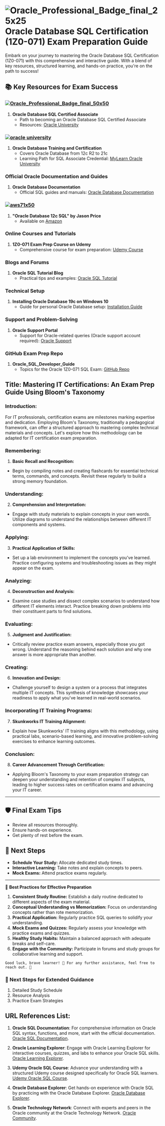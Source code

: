 # ![Oracle_Professional_Badge_final_25x25](https://github.com/skunkworksza/ken099-lunde/assets/126121348/fdb530d1-7a6e-4464-9dfb-4bb1d2715ef8) Oracle Database SQL Certification (1Z0-071) Exam Preparation Guide

Embark on your journey to mastering the Oracle Database SQL Certification (1Z0-071) with this comprehensive and interactive guide. With a blend of key resources, structured learning, and hands-on practice, you're on the path to success!

## 📚 **Key Resources for Exam Success**

### [![Oracle_Professional_Badge_final_50x50](https://github.com/skunkworksza/ken099-lunde/assets/126121348/38da7aa1-7ba9-4baf-8236-04133a293697)](https://education.oracle.com/oracle-database-sql-certified-associate/trackp_457)
1. **Oracle Database SQL Certified Associate**
   - Path to becoming an Oracle Database SQL Certified Associate
   - Resources: [Oracle University](https://education.oracle.com/)

### [![oracle university](https://github.com/skunkworksza/ken099-lunde/assets/126121348/aad7362f-ef34-4df6-8e2c-fea287f5375c)](https://education.oracle.com/product/pexam_1Z0-071)
1. **Oracle Database Training and Certification**
   - Covers Oracle Database from 12c R2 to 21c
   - Learning Path for SQL Associate Credential: [MyLearn Oracle University](https://education.oracle.com/product/pexam_1Z0-071)

### Official Oracle Documentation and Guides
1. **Oracle Database Documentation**
   - Official SQL guides and manuals: [Oracle Database Documentation](https://docs.oracle.com/en/database/)

### [![aws71x50](https://github.com/skunkworksza/ken099-lunde/assets/126121348/19003335-9fa4-491e-9f80-ef6c984cb3a3)](https://a.co/d/iS7egJq) 
1. **"Oracle Database 12c SQL" by Jason Price**
   - Available on [Amazon](https://a.co/d/iS7egJq)

### Online Courses and Tutorials
1. **1Z0-071 Exam Prep Course on Udemy**
   - Comprehensive course for exam preparation: [Udemy Course](https://www.udemy.com/course/oracle-database-sql-certified-associate-1z0-071-exam-prep/)

### Blogs and Forums
1. **Oracle SQL Tutorial Blog**
   - Practical tips and examples: [Oracle SQL Tutorial](https://www.oracle.com/sql-tutorial/)

### Technical Setup
1. **Installing Oracle Database 19c on Windows 10**
   - Guide for personal Oracle Database setup: [Installation Guide](https://www.oracle.com/database/technologies/appdev/sqldeveloper-19c.html)

### Support and Problem-Solving
1. **Oracle Support Portal**
   - Support for Oracle-related queries (Oracle support account required): [Oracle Support](https://support.oracle.com/)

### GitHub Exam Prep Repo
1. **Oracle_SQL_Developer_Guide**
   - Topics for the Oracle 1Z0-071 SQL Exam: [GitHub Repo](https://github.com/)

## **Title: Mastering IT Certifications: An Exam Prep Guide Using Bloom's Taxonomy**

### **Introduction:**
For IT professionals, certification exams are milestones marking expertise and dedication. Employing Bloom's Taxonomy, traditionally a pedagogical framework, can offer a structured approach to mastering complex technical materials and concepts. Let's explore how this methodology can be adapted for IT certification exam preparation.

### **Remembering:**
1. **Basic Recall and Recognition:**
  - Begin by compiling notes and creating flashcards for essential technical terms, commands, and concepts. Revisit these regularly to build a strong memory foundation.

### **Understanding:**
2. **Comprehension and Interpretation:**
  - Engage with study materials to explain concepts in your own words. Utilize diagrams to understand the relationships between different IT components and systems.

### **Applying:**
3. **Practical Application of Skills:**
  - Set up a lab environment to implement the concepts you've learned. Practice configuring systems and troubleshooting issues as they might appear on the exam.

### **Analyzing:**
4. **Deconstruction and Analysis:**
  - Examine case studies and dissect complex scenarios to understand how different IT elements interact. Practice breaking down problems into their constituent parts to find solutions.

### **Evaluating:**
5. **Judgment and Justification:**
  - Critically review practice exam answers, especially those you got wrong. Understand the reasoning behind each solution and why one answer is more appropriate than another.

### **Creating:**
6. **Innovation and Design:**
  - Challenge yourself to design a system or a process that integrates multiple IT concepts. This synthesis of knowledge showcases your readiness to apply what you've learned in real-world scenarios.

### **Incorporating IT Training Programs:**
7. **Skunkworks IT Training Alignment:**
  - Explain how Skunkworks' IT training aligns with this methodology, using practical labs, scenario-based learning, and innovative problem-solving exercises to enhance learning outcomes.

### **Conclusion:**
8. **Career Advancement Through Certification:**
  - Applying Bloom's Taxonomy to your exam preparation strategy can deepen your understanding and retention of complex IT subjects, leading to higher success rates on certification exams and advancing your IT career.

---

## 🛡️ **Final Exam Tips**
- Review all resources thoroughly.
- Ensure hands-on experience.
- Get plenty of rest before the exam.

## 🧭 **Next Steps**
- **Schedule Your Study:** Allocate dedicated study times.
- **Interactive Learning:** Take notes and explain concepts to peers.
- **Mock Exams:** Attend practice exams regularly.

---

🌟 **Best Practices for Effective Preparation**
1. **Consistent Study Routine:** Establish a daily routine dedicated to different aspects of the exam material.
2. **Conceptual Understanding vs Memorization:** Focus on understanding concepts rather than rote memorization.
3. **Practical Application:** Regularly practice SQL queries to solidify your understanding.
4. **Mock Exams and Quizzes:** Regularly assess your knowledge with practice exams and quizzes.
5. **Healthy Study Habits:** Maintain a balanced approach with adequate breaks and self-care.
6. **Engage with the Community:** Participate in forums and study groups for collaborative learning and support.

```
Good luck, brave learner! 🌠 For any further assistance, feel free to reach out. 💌
```

### 📌 Next Steps for Extended Guidance
1. Detailed Study Schedule
2. Resource Analysis
3. Practice Exam Strategies


## **URL References List:**

1. **Oracle SQL Documentation**: For comprehensive information on Oracle SQL syntax, functions, and more, start with the official documentation. [Oracle SQL Documentation](https://docs.oracle.com/en/database/oracle/oracle-database/19/sqlrf/index.html).

2. **Oracle Learning Explorer**: Engage with Oracle Learning Explorer for interactive courses, quizzes, and labs to enhance your Oracle SQL skills. [Oracle Learning Explorer](https://learn.oracle.com/ols/learning-path/become-an-oracle-database-sql-certified-associate/40805/44178).

3. **Udemy Oracle SQL Course**: Advance your understanding with a structured Udemy course designed specifically for Oracle SQL learners. [Udemy Oracle SQL Course](https://www.udemy.com/course/oracle-sql).

4. **Oracle Database Explorer**: Get hands-on experience with Oracle SQL by practicing with the Oracle Database Explorer. [Oracle Database Explorer](https://apex.oracle.com/en/learn/tutorials).

5. **Oracle Technology Network**: Connect with experts and peers in the Oracle community at the Oracle Technology Network. [Oracle Community](https://community.oracle.com).

